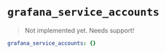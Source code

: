 # `grafana_service_accounts`

> Not implemented yet.
> Needs support!

```yaml
grafana_service_accounts: {}
```
